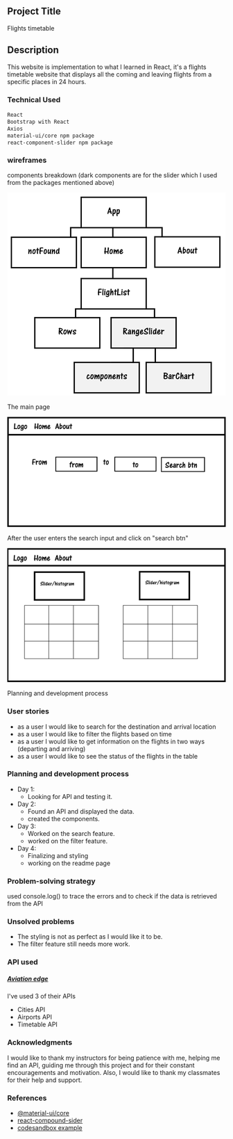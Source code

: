 ## Project Title

Flights timetable 

## Description

This website is implementation to what I learned in React, it's a flights timetable website that displays all the coming and leaving flights from a specific places in 24 hours.

### Technical Used

```
React
Bootstrap with React
Axios
material-ui/core npm package
react-component-slider npm package
```

### wireframes

components breakdown (dark components are for the slider which I used from the packages mentioned above)

![components breakdon](./projectTree.png)

The main page

![wirefram1](./wireframe1.png)

After the user enters the search input and click on "search btn"

![wirefram2](./wireframe2.png)

Planning and development process

### User stories

- as a user I would like to search for the destination and arrival location
- as a user I would like to filter the flights based on time
- as a user I would like to get information on the flights in two ways (departing and arriving)
- as a user I would like to see the status of the flights in the table

### Planning and development process

- Day 1:
  - Looking for API and testing it.
- Day 2:
  - Found an API and displayed the data.
  - created the components.
- Day 3:
  - Worked on the search feature.
  - worked on the filter feature.
- Day 4:
  - Finalizing and styling
  - working on the readme page

### Problem-solving strategy

used console.log() to trace the errors and to check if the data is retrieved from the API

### Unsolved problems

- The styling is not as perfect as I would like it to be.
- The filter feature still needs more work.

### API used

##### [Aviation edge](http://aviation-edge.com)

I've used 3 of their APIs 

- Cities API
- Airports API
- Timetable API

### Acknowledgments

I would like to thank my instructors for being patience with me, helping me find an API, guiding me through this project and for their constant encouragements and motivation. Also, I would like to thank my classmates for their help and support.

### References

- [@material-ui/core](https://www.npmjs.com/package/@material-ui/core)
- [react-compound-sider](https://www.npmjs.com/package/react-compound-sider)
- [codesandbox example](https://codesandbox.io/rangeslider-with-histogram-voos8)